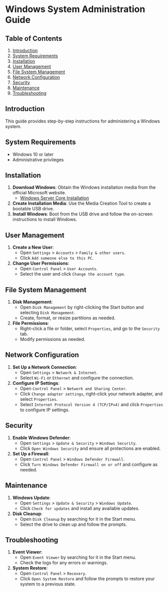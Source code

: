 # Windows System Administration Guide

## Table of Contents
1. [Introduction](#introduction)
2. [System Requirements](#system-requirements)
3. [Installation](#installation)
4. [User Management](#user-management)
5. [File System Management](#file-system-management)
6. [Network Configuration](#network-configuration)
7. [Security](#security)
8. [Maintenance](#maintenance)
9. [Troubleshooting](#troubleshooting)

## Introduction
This guide provides step-by-step instructions for administering a Windows system.

## System Requirements
- Windows 10 or later
- Administrative privileges

## Installation
1. **Download Windows**: Obtain the Windows installation media from the official Microsoft website.
   - [Windows Server Core Installation]()
3. **Create Installation Media**: Use the Media Creation Tool to create a bootable USB drive.
4. **Install Windows**: Boot from the USB drive and follow the on-screen instructions to install Windows.

## User Management
1. **Create a New User**:
    - Open `Settings` > `Accounts` > `Family & other users`.
    - Click `Add someone else to this PC`.
2. **Change User Permissions**:
    - Open `Control Panel` > `User Accounts`.
    - Select the user and click `Change the account type`.

## File System Management
1. **Disk Management**:
    - Open `Disk Management` by right-clicking the Start button and selecting `Disk Management`.
    - Create, format, or resize partitions as needed.
2. **File Permissions**:
    - Right-click a file or folder, select `Properties`, and go to the `Security` tab.
    - Modify permissions as needed.

## Network Configuration
1. **Set Up a Network Connection**:
    - Open `Settings` > `Network & Internet`.
    - Select `Wi-Fi` or `Ethernet` and configure the connection.
2. **Configure IP Settings**:
    - Open `Control Panel` > `Network and Sharing Center`.
    - Click `Change adapter settings`, right-click your network adapter, and select `Properties`.
    - Select `Internet Protocol Version 4 (TCP/IPv4)` and click `Properties` to configure IP settings.

## Security
1. **Enable Windows Defender**:
    - Open `Settings` > `Update & Security` > `Windows Security`.
    - Click `Open Windows Security` and ensure all protections are enabled.
2. **Set Up a Firewall**:
    - Open `Control Panel` > `Windows Defender Firewall`.
    - Click `Turn Windows Defender Firewall on or off` and configure as needed.

## Maintenance
1. **Windows Update**:
    - Open `Settings` > `Update & Security` > `Windows Update`.
    - Click `Check for updates` and install any available updates.
2. **Disk Cleanup**:
    - Open `Disk Cleanup` by searching for it in the Start menu.
    - Select the drive to clean up and follow the prompts.

## Troubleshooting
1. **Event Viewer**:
    - Open `Event Viewer` by searching for it in the Start menu.
    - Check the logs for any errors or warnings.
2. **System Restore**:
    - Open `Control Panel` > `Recovery`.
    - Click `Open System Restore` and follow the prompts to restore your system to a previous state.
